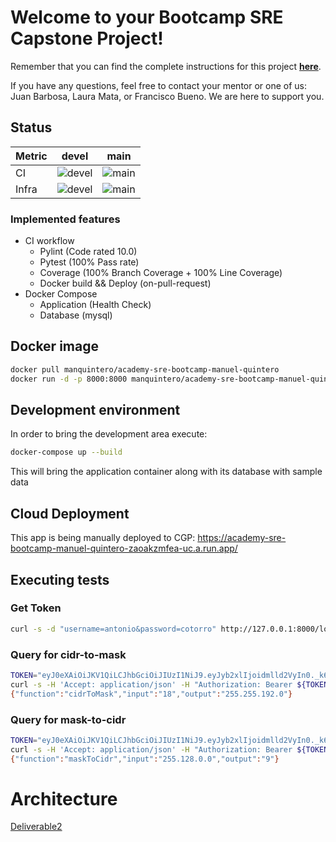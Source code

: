 # Welcome to your Bootcamp SRE Capstone Project!

Remember that you can find the complete instructions for this project **[here](https://classroom.google.com/w/MzgwNTc4MDgwMjAw/t/all)**.

If you have any questions, feel free to contact your mentor or one of us: Juan Barbosa, Laura Mata, or Francisco Bueno. We are here to support you.

## Status 
| Metric | devel                                                                                                                       | main                                                                                                          |
|--------|-----------------------------------------------------------------------------------------------------------------------------|---------------------------------------------------------------------------------------------------------------|
| CI     | ![ devel](https://github.com/manquintero/sre-bootcamp-capstone-project/actions/workflows/ci-build.yml/badge.svg?branch=devel) | ![ main](https://github.com/manquintero/sre-bootcamp-capstone-project/actions/workflows/ci-build.yml/badge.svg) |
| Infra  | ![ devel](https://github.com/manquintero/sre-bootcamp-capstone-project/actions/workflows/terraform.yml/badge.svg?branch=devel) | ![ main](https://github.com/manquintero/sre-bootcamp-capstone-project/actions/workflows/terraform.yml/badge.svg) |

### Implemented features
- CI workflow
  - Pylint  (Code rated 10.0)
  - Pytest  (100% Pass rate)
  - Coverage  (100% Branch Coverage + 100% Line Coverage)
  - Docker build && Deploy (on-pull-request)
- Docker Compose
  - Application (Health Check)
  - Database (mysql)

## Docker image
````sh
docker pull manquintero/academy-sre-bootcamp-manuel-quintero
docker run -d -p 8000:8000 manquintero/academy-sre-bootcamp-manuel-quintero
````

## Development environment

In order to bring the development area execute:
```sh
docker-compose up --build
```
This will bring the application container along with its database with sample data

## Cloud Deployment
This app is being manually deployed to CGP: https://academy-sre-bootcamp-manuel-quintero-zaoakzmfea-uc.a.run.app/

## Executing tests

### Get Token
```bash
curl -s -d "username=antonio&password=cotorro" http://127.0.0.1:8000/login
```

### Query for cidr-to-mask
```bash
TOKEN="eyJ0eXAiOiJKV1QiLCJhbGciOiJIUzI1NiJ9.eyJyb2xlIjoidmlld2VyIn0._k6kmfmdOoKWWMT4qk9nFTz-7k-X_0UdS8tByaCaye8"
curl -s -H 'Accept: application/json' -H "Authorization: Bearer ${TOKEN}" localhost:8000/cidr-to-mask?value=18
{"function":"cidrToMask","input":"18","output":"255.255.192.0"}
```

### Query for mask-to-cidr
```bash
TOKEN="eyJ0eXAiOiJKV1QiLCJhbGciOiJIUzI1NiJ9.eyJyb2xlIjoidmlld2VyIn0._k6kmfmdOoKWWMT4qk9nFTz-7k-X_0UdS8tByaCaye8"
curl -s -H 'Accept: application/json' -H "Authorization: Bearer ${TOKEN}" localhost:8000/mask-to-cidr?value=255.128.0.0
{"function":"maskToCidr","input":"255.128.0.0","output":"9"}
```

# Architecture
[Deliverable2](https://sre-bootcamp-capstone-project-static.s3.us-east-2.amazonaws.com/sre-bootcamp-deliverable2.png)
